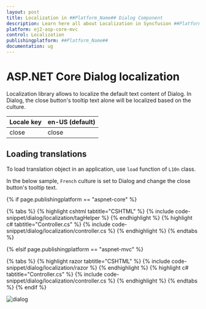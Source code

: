 ```yaml
---
layout: post
title: Localization in ##Platform_Name## Dialog Component
description: Learn here all about Localization in Syncfusion ##Platform_Name## Dialog component of Syncfusion Essential JS 2 and more.
platform: ej2-asp-core-mvc
control: Localization
publishingplatform: ##Platform_Name##
documentation: ug
---
```



# ASP.NET Core Dialog localization

Localization library allows to localize the default text content of Dialog. In Dialog, the close button's tooltip text alone will be localized based on the culture.

| Locale key | en-US (default)  |
|------|------|
| close |  close |

## Loading translations

To load translation object in an application, use `load` function of `L10n` class.

In the below sample, `French` culture is set to Dialog and change the close button's tooltip text.

{% if page.publishingplatform == "aspnet-core" %}

{% tabs %}
{% highlight cshtml tabtitle="CSHTML" %}
{% include code-snippet/dialog/localization/tagHelper %}
{% endhighlight %}
{% highlight c# tabtitle="Controller.cs" %}
{% include code-snippet/dialog/localization/controller.cs %}
{% endhighlight %}
{% endtabs %}

{% elsif page.publishingplatform == "aspnet-mvc" %}

{% tabs %}
{% highlight razor tabtitle="CSHTML" %}
{% include code-snippet/dialog/localization/razor %}
{% endhighlight %}
{% highlight c# tabtitle="Controller.cs" %}
{% include code-snippet/dialog/localization/controller.cs %}
{% endhighlight %}
{% endtabs %}
{% endif %}

![dialog](./images/dialog-locale.png)